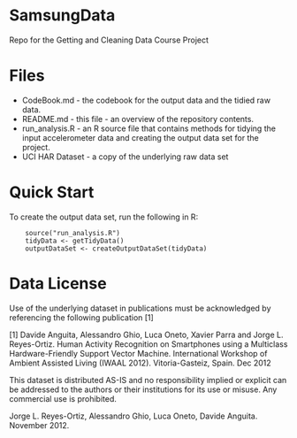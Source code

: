 # SamsungData
Repo for the Getting and Cleaning Data Course Project

# Files
- CodeBook.md - the codebook for the output data and the tidied raw data.
- README.md - this file - an overview of the repository contents.
- run_analysis.R - an R source file that contains methods for tidying the input accelerometer data and creating the output data set for the project.
- UCI HAR Dataset - a copy of the underlying raw data set

# Quick Start
To create the output data set, run the following in R:
```
    source("run_analysis.R")
    tidyData <- getTidyData()
    outputDataSet <- createOutputDataSet(tidyData)
```

# Data License
Use of the underlying dataset in publications must be acknowledged by referencing the following publication [1]


[1] Davide Anguita, Alessandro Ghio, Luca Oneto, Xavier Parra and Jorge L. Reyes-Ortiz. Human Activity Recognition on Smartphones using a Multiclass Hardware-Friendly Support Vector Machine. International Workshop of Ambient Assisted Living (IWAAL 2012). Vitoria-Gasteiz, Spain. Dec 2012

This dataset is distributed AS-IS and no responsibility implied or explicit can be addressed to the authors or their institutions for its use or misuse. Any commercial use is prohibited.

Jorge L. Reyes-Ortiz, Alessandro Ghio, Luca Oneto, Davide Anguita. November 2012.
